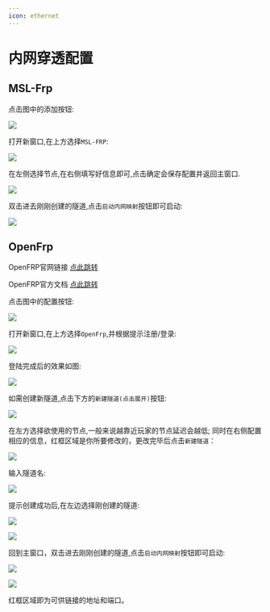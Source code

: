 ```yaml
---
icon: ethernet
---
```

# 内网穿透配置

## MSL-Frp

点击图中的添加按钮:

![](./assets/frp_page.PNG)

打开新窗口,在上方选择```MSL-FRP```:

![](./assets/choose_frp.PNG)

在左侧选择节点,在右侧填写好信息即可,点击确定会保存配置并返回主窗口.

![](./assets/finish_choose.png)

双击进去刚刚创建的隧道,点击```启动内网映射```按钮即可启动:

![](./assets/launch_frp.PNG)

## OpenFrp

OpenFRP官网链接 [点此跳转](https://www.openfrp.net/)

OpenFRP官方文档 [点此跳转](https://openfrp.wiki)



点击图中的配置按钮:

![](./assets/frp_page.PNG)

打开新窗口,在上方选择```OpenFrp```,并根据提示注册/登录:

![](./assets/of_frp.PNG)

登陆完成后的效果如图:

![](./assets/login_of.png)

如需创建新隧道,点击下方的```新建隧道(点击展开)```按钮:

![](./assets/new_of.png)

在左方选择欲使用的节点,一般来说越靠近玩家的节点延迟会越低;
同时在右侧配置相应的信息，红框区域是你所要修改的，更改完毕后点击```新建隧道```：

![](./assets/new_tunnel_config.png)

输入隧道名:

![](./assets/name.png)

提示创建成功后,在左边选择刚创建的隧道:

![](./assets/choose_2.png)

![](./assets/of_success.png)

回到主窗口，双击进去刚刚创建的隧道,点击```启动内网映射```按钮即可启动:

![](./assets/back.png)

![](./assets/launch_of.png)

红框区域即为可供链接的地址和端口。

